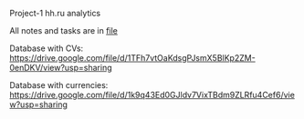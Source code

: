 Project-1 hh.ru analytics

All notes and tasks are in [file](Project-1.%20Анализ%20резюме%20из%20HeadHunter.ipynb)

Database with CVs: https://drive.google.com/file/d/1TFh7vtOaKdsgPJsmX5BlKp2ZM-0enDKV/view?usp=sharing

Database with currencies: https://drive.google.com/file/d/1k9q43Ed0GJldv7VixTBdm9ZLRfu4Cef6/view?usp=sharing
